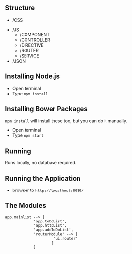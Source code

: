 
## Structure

- /CSS
+ /JS
    +  /COMPONENT
    +  /CONTROLLER
    +  /DIRECTIVE
    +  /ROUTER
    +  /SERVICE
+ /JSON

## Installing Node.js

 - Open terminal
 - Type `npm install`

## Installing Bower Packages

`npm install` will install these too, but you can do it manually.

- Open terminal
- Type `npm start`

## Running

Runs locally, no database required.

## Running the Application
- browser to `http://localhost:8080/`

## The Modules
```
app.mainlist --> [
             'app.toDoList',
             'app.httpList',
             'app.addToDoList',
             'routerModule' --> [
                      'ui.router' 
                     ]
             ]
 ```
